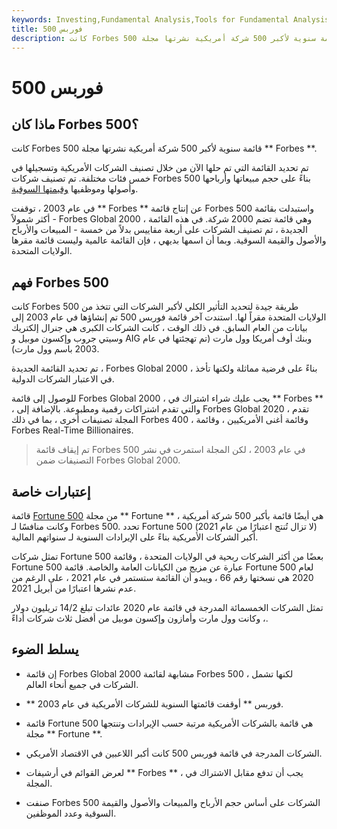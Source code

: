 ```yaml
---
keywords: Investing,Fundamental Analysis,Tools for Fundamental Analysis,Tools
title: فوربس 500
description: كانت Forbes 500 قائمة سنوية لأكبر 500 شركة أمريكية نشرتها مجلة Forbes. تم إيقافه في عام 2003.
---
```


# فوربس 500
## ماذا كان Forbes 500؟

كانت Forbes 500 قائمة سنوية لأكبر 500 شركة أمريكية نشرتها مجلة ** Forbes **.

تم تحديد القائمة التي تم حلها الآن من خلال تصنيف الشركات الأمريكية وتسجيلها في خمس فئات مختلفة. تم تصنيف شركات Forbes 500 بناءً على حجم مبيعاتها وأرباحها وأصولها وموظفيها [وقيمتها السوقية](/marketcapitalization).

في عام 2003 ، توقفت ** Forbes ** عن إنتاج قائمة Forbes 500 واستبدلت بقائمة أكثر شمولاً - Forbes Global 2000 ، وهي قائمة تضم 2000 شركة. في هذه القائمة الجديدة ، تم تصنيف الشركات على أربعة مقاييس بدلاً من خمسة - المبيعات والأرباح والأصول والقيمة السوقية. وبما أن اسمها بديهي ، فإن القائمة عالمية وليست قائمة مقرها الولايات المتحدة.

## فهم Forbes 500

كانت Forbes 500 طريقة جيدة لتحديد التأثير الكلي لأكبر الشركات التي تتخذ من الولايات المتحدة مقراً لها. استندت آخر قائمة فوربس 500 تم إنشاؤها في عام 2003 إلى بيانات من العام السابق. في ذلك الوقت ، كانت الشركات الكبرى هي جنرال إلكتريك وسيتي جروب وإكسون موبيل و AIG وبنك أوف أمريكا وول مارت (تم تهجئتها في عام 2003 باسم وول مارت).

تم تحديد القائمة الجديدة ، Forbes Global 2000 ، بناءً على فرضية مماثلة ولكنها تأخذ في الاعتبار الشركات الدولية.

للوصول إلى قائمة Forbes Global 2000 ، يجب عليك شراء اشتراك في ** Forbes ** ، والتي تقدم اشتراكات رقمية ومطبوعة. بالإضافة إلى Forbes Global 2020 ، تقدم المجلة تصنيفات أخرى ، بما في ذلك Forbes 400 ، وقائمة أغنى الأمريكيين ، وقائمة Forbes Real-Time Billionaires.

> تم إيقاف قائمة Forbes 500 في عام 2003 ، لكن المجلة استمرت في نشر التصنيفات ضمن Forbes Global 2000.

>

## إعتبارات خاصة

قائمة [Fortune 500](/fortune500) من مجلة ** Fortune ** هي أيضًا قائمة بأكبر 500 شركة أمريكية ، وكانت منافسًا لـ Forbes 500. تحدد Fortune 500 (لا تزال تُنتج اعتبارًا من عام 2021) أكبر الشركات الأمريكية بناءً على الإيرادات السنوية لـ سنواتهم المالية.

تمثل شركات Fortune 500 بعضًا من أكثر الشركات ربحية في الولايات المتحدة ، وقائمة Fortune 500 عبارة عن مزيج من الكيانات العامة والخاصة. قائمة Fortune 500 لعام 2020 هي نسختها رقم 66 ، ويبدو أن القائمة ستستمر في عام 2021 ، على الرغم من عدم نشرها اعتبارًا من أبريل 2021.

تمثل الشركات الخمسمائة المدرجة في قائمة عام 2020 عائدات تبلغ 14/2 تريليون دولار ، وكانت وول مارت وأمازون وإكسون موبيل من أفضل ثلاث شركات أداءً.

## يسلط الضوء

- إن قائمة Forbes Global 2000 مشابهة لقائمة Forbes 500 ، لكنها تشمل الشركات في جميع أنحاء العالم.

- ** فوربس ** أوقفت قائمتها السنوية للشركات الأمريكية في عام 2003.

- قائمة Fortune 500 هي قائمة بالشركات الأمريكية مرتبة حسب الإيرادات وتنتجها مجلة ** Fortune **.

- الشركات المدرجة في قائمة فوربس 500 كانت أكبر اللاعبين في الاقتصاد الأمريكي.

- لعرض القوائم في أرشيفات ** Forbes ** ، يجب أن تدفع مقابل الاشتراك في المجلة.

- صنفت Forbes 500 الشركات على أساس حجم الأرباح والمبيعات والأصول والقيمة السوقية وعدد الموظفين.

